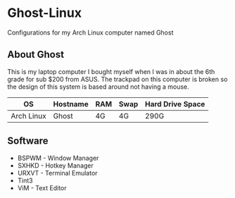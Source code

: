 # Ghost-Linux
Configurations for my Arch Linux computer named Ghost

## About Ghost
This is my laptop computer I bought myself when I was in about the 6th grade for sub $200 from ASUS. The trackpad on this computer is broken so the design of this system is based around not having a mouse.

| OS | Hostname | RAM | Swap | Hard Drive Space |
|----|----------|-----|------|------------------|
| Arch Linux | Ghost | 4G | 4G | 290G |

## Software

* BSPWM - Window Manager
* SXHKD - Hotkey Manager
* URXVT - Terminal Emulator
* Tint3
* ViM - Text Editor
